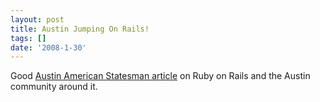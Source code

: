 ```yaml
---
layout: post
title: Austin Jumping On Rails!
tags: []
date: '2008-1-30'
---
```

Good [Austin American Statesman article](http://www.statesman.com/business/content/business/stories/technology/01/28/0128ruby.html) on Ruby on Rails and the Austin community around it.

